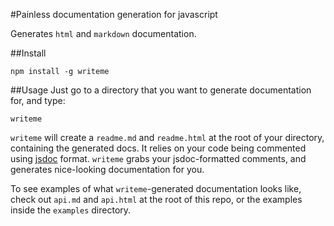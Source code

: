 #Painless documentation generation for javascript

Generates `html` and `markdown` documentation.

##Install
```
npm install -g writeme
```

##Usage
Just go to a directory that you want to generate documentation for, and type:
```
writeme
```

`writeme` will create a `readme.md` and `readme.html` at the root of your directory, containing the generated docs. It relies on your code being commented using [jsdoc](http://en.wikipedia.org/wiki/JSDoc) format. `writeme` grabs your jsdoc-formatted comments, and generates nice-looking documentation for you.

To see examples of what `writeme`-generated documentation looks like, check out `api.md` and `api.html` at the root of this repo, or the examples inside the `examples` directory.
